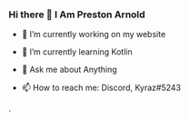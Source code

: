 ### Hi there 👋 I Am Preston Arnold



- 🔭 I’m currently working on my website 
- 🌱 I’m currently learning Kotlin



- 💬 Ask me about Anything 
- 📫 How to reach me: Discord,  Kyraz#5243















.


